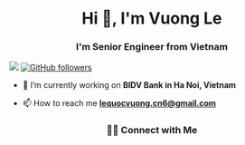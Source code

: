 <h1 align="center">Hi 👋, I'm Vuong Le</h1>
<h3 align="center">I'm Senior Engineer from Vietnam</h3>

![](https://komarev.com/ghpvc/?username=lequocvuong&color=brightgreen)
[![GitHub followers](https://img.shields.io/github/followers/lequocvuong.svg?style=social&label=Follow&maxAge=2592000)](https://github.com/lequocvuong?tab=followers)

- 🔭 I’m currently working on **BIDV Bank in Ha Noi, Vietnam**

- 📫 How to reach me **lequocvuong.cn6@gmail.com**

<h3 align="center"> 🤝🏻 Connect with Me </h3>

